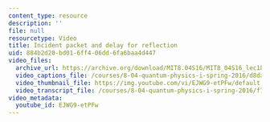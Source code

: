```yaml
---
content_type: resource
description: ''
file: null
resourcetype: Video
title: Incident packet and delay for reflection
uid: 884b2d20-bd01-6ff4-06dd-6fa6baa4d447
video_files:
  archive_url: https://archive.org/download/MIT8.04S16/MIT8_04S16_lec18_s1_300k.mp4
  video_captions_file: /courses/8-04-quantum-physics-i-spring-2016/d8daba9ab54b525996ea32c0f71546eb_EJWG9-etPFw.vtt
  video_thumbnail_file: https://img.youtube.com/vi/EJWG9-etPFw/default.jpg
  video_transcript_file: /courses/8-04-quantum-physics-i-spring-2016/f72d7b601891b1f84de9d39aaf60cbed_EJWG9-etPFw.pdf
video_metadata:
  youtube_id: EJWG9-etPFw
---
```

